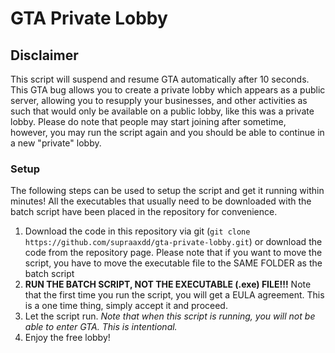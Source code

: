 # GTA Private Lobby

## Disclaimer
This script will suspend and resume GTA automatically after 10 seconds. This GTA bug allows you to create a private lobby which appears as a public server, allowing you to resupply your businesses, and other activities as such that would only be available on a public lobby, like this was a private lobby. Please do note that people may start joining after sometime, however, you may run the script again and you should be able to continue in a new "private" lobby.

### Setup
The following steps can be used to setup the script and get it running within minutes!
All the executables that usually need to be downloaded with the batch script have been placed in the repository for convenience.

1) Download the code in this repository via git (`git clone https://github.com/supraaxdd/gta-private-lobby.git`) or download the code from the repository page. Please note that if you want to move the script, you have to move the executable file to the SAME FOLDER as the batch script
2) **RUN THE BATCH SCRIPT, NOT THE EXECUTABLE (.exe) FILE!!!** Note that the first time you run the script, you will get a EULA agreement. This is a one time thing, simply accept it and proceed.
3) Let the script run. *Note that when this script is running, you will not be able to enter GTA. This is intentional.*
4) Enjoy the free lobby!
